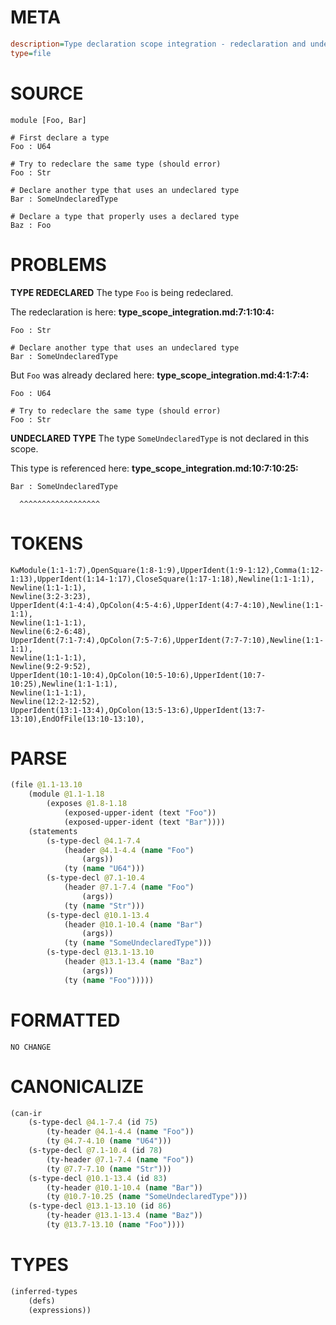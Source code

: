 # META
~~~ini
description=Type declaration scope integration - redeclaration and undeclared type errors
type=file
~~~
# SOURCE
~~~roc
module [Foo, Bar]

# First declare a type
Foo : U64

# Try to redeclare the same type (should error)
Foo : Str

# Declare another type that uses an undeclared type
Bar : SomeUndeclaredType

# Declare a type that properly uses a declared type
Baz : Foo
~~~
# PROBLEMS
**TYPE REDECLARED**
The type ``Foo`` is being redeclared.

The redeclaration is here:
**type_scope_integration.md:7:1:10:4:**
```roc
Foo : Str

# Declare another type that uses an undeclared type
Bar : SomeUndeclaredType
```

But ``Foo`` was already declared here:
**type_scope_integration.md:4:1:7:4:**
```roc
Foo : U64

# Try to redeclare the same type (should error)
Foo : Str
```


**UNDECLARED TYPE**
The type ``SomeUndeclaredType`` is not declared in this scope.

This type is referenced here:
**type_scope_integration.md:10:7:10:25:**
```roc
Bar : SomeUndeclaredType
```
      ^^^^^^^^^^^^^^^^^^


# TOKENS
~~~zig
KwModule(1:1-1:7),OpenSquare(1:8-1:9),UpperIdent(1:9-1:12),Comma(1:12-1:13),UpperIdent(1:14-1:17),CloseSquare(1:17-1:18),Newline(1:1-1:1),
Newline(1:1-1:1),
Newline(3:2-3:23),
UpperIdent(4:1-4:4),OpColon(4:5-4:6),UpperIdent(4:7-4:10),Newline(1:1-1:1),
Newline(1:1-1:1),
Newline(6:2-6:48),
UpperIdent(7:1-7:4),OpColon(7:5-7:6),UpperIdent(7:7-7:10),Newline(1:1-1:1),
Newline(1:1-1:1),
Newline(9:2-9:52),
UpperIdent(10:1-10:4),OpColon(10:5-10:6),UpperIdent(10:7-10:25),Newline(1:1-1:1),
Newline(1:1-1:1),
Newline(12:2-12:52),
UpperIdent(13:1-13:4),OpColon(13:5-13:6),UpperIdent(13:7-13:10),EndOfFile(13:10-13:10),
~~~
# PARSE
~~~clojure
(file @1.1-13.10
	(module @1.1-1.18
		(exposes @1.8-1.18
			(exposed-upper-ident (text "Foo"))
			(exposed-upper-ident (text "Bar"))))
	(statements
		(s-type-decl @4.1-7.4
			(header @4.1-4.4 (name "Foo")
				(args))
			(ty (name "U64")))
		(s-type-decl @7.1-10.4
			(header @7.1-7.4 (name "Foo")
				(args))
			(ty (name "Str")))
		(s-type-decl @10.1-13.4
			(header @10.1-10.4 (name "Bar")
				(args))
			(ty (name "SomeUndeclaredType")))
		(s-type-decl @13.1-13.10
			(header @13.1-13.4 (name "Baz")
				(args))
			(ty (name "Foo")))))
~~~
# FORMATTED
~~~roc
NO CHANGE
~~~
# CANONICALIZE
~~~clojure
(can-ir
	(s-type-decl @4.1-7.4 (id 75)
		(ty-header @4.1-4.4 (name "Foo"))
		(ty @4.7-4.10 (name "U64")))
	(s-type-decl @7.1-10.4 (id 78)
		(ty-header @7.1-7.4 (name "Foo"))
		(ty @7.7-7.10 (name "Str")))
	(s-type-decl @10.1-13.4 (id 83)
		(ty-header @10.1-10.4 (name "Bar"))
		(ty @10.7-10.25 (name "SomeUndeclaredType")))
	(s-type-decl @13.1-13.10 (id 86)
		(ty-header @13.1-13.4 (name "Baz"))
		(ty @13.7-13.10 (name "Foo"))))
~~~
# TYPES
~~~clojure
(inferred-types
	(defs)
	(expressions))
~~~
